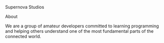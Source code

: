 Supernova Studios

About 

We are a group of amateur developers committed to learning programming and helping others understand one of the most fundamental parts of the connected world.
